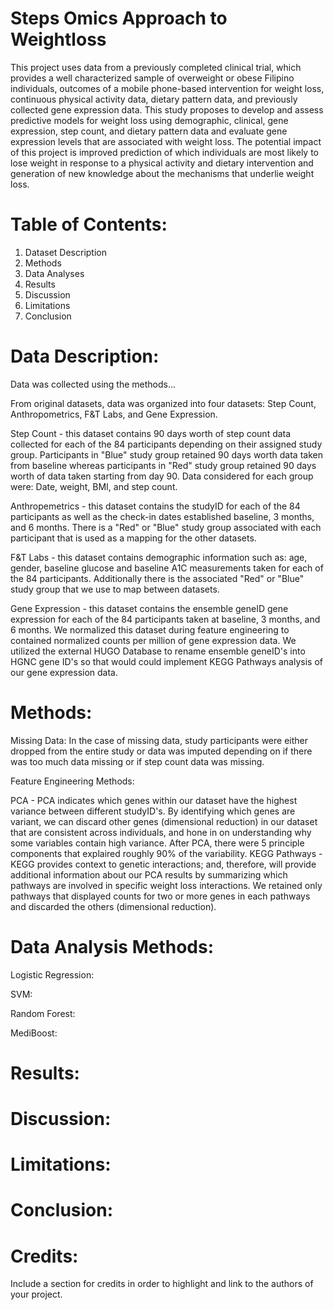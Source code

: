 # Steps Omics Approach to Weightloss

This project uses data from a previously completed clinical trial, which provides a well characterized sample of overweight or obese Filipino individuals, outcomes of a mobile phone-based intervention for weight loss, continuous physical activity data, dietary pattern data, and previously collected gene expression data. This study proposes to develop and assess predictive models for weight loss using demographic, clinical, gene expression, step count, and dietary pattern data and evaluate gene expression levels that are associated with weight loss. The potential impact of this project is improved prediction of which individuals are most likely to lose weight in response to a physical activity and dietary intervention and generation of new knowledge about the mechanisms that underlie weight loss.

# Table of Contents: 
1. Dataset Description
2. Methods
3. Data Analyses
4. Results
5. Discussion
6. Limitations
7. Conclusion

# Data Description: 
Data was collected using the methods...

From original datasets, data was organized into four datasets: Step Count, Anthropometrics, F&T Labs, and Gene Expression.

Step Count - this dataset contains 90 days worth of step count data collected for each of the 84 participants depending on their assigned study group. Participants in "Blue" study group retained 90 days worth data taken from baseline whereas participants in "Red" study group retained 90 days worth of data taken starting from day 90. Data considered for each group were: Date, weight, BMI, and step count.

Anthropemetrics - this dataset contains the studyID for each of the 84 participants as well as the check-in dates established baseline, 3 months, and 6 months. There is a "Red" or "Blue" study group associated with each participant that is used as a mapping for the other datasets.

F&T Labs - this dataset contains demographic information such as: age, gender, baseline glucose and baseline A1C measurements taken for each of the 84 participants. Additionally there is the associated "Red" or "Blue" study group that we use to map between datasets.

Gene Expression - this dataset contains the ensemble geneID gene expression for each of the 84 participants taken at baseline, 3 months, and 6 months. We normalized this dataset during feature engineering to contained normalized counts per million of gene expression data. We utilized the external HUGO Database to rename ensemble geneID's into HGNC gene ID's so that would could implement KEGG Pathways analysis of our gene expression data.

# Methods:

Missing Data: 
In the case of missing data, study participants were either dropped from the entire study or data was imputed depending on if there was too much data missing or if step count data was missing. 

Feature Engineering Methods:

PCA - PCA indicates which genes within our dataset have the highest variance between different studyID's. By identifying which genes are variant, we can discard other genes (dimensional reduction) in our dataset that are consistent across individuals, and hone in on understanding why some variables contain high variance. After PCA, there were 5 principle components that explaired roughly 90% of the variability.
KEGG Pathways - KEGG provides context to genetic interactions; and, therefore, will provide additional information about our PCA results by summarizing which pathways are involved in specific weight loss interactions. We retained only pathways that displayed counts for two or more genes in each pathways and discarded the others (dimensional reduction).

# Data Analysis Methods:

Logistic Regression:

SVM:

Random Forest:

MediBoost:

# Results:

# Discussion:

# Limitations:

# Conclusion:

# Credits: 
Include a section for credits in order to highlight and link to the authors of your project.
